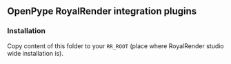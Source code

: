 ## OpenPype RoyalRender integration plugins

### Installation

Copy content of this folder to your `RR_ROOT` (place where RoyalRender studio wide installation is).